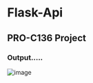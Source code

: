 # Flask-Api
## PRO-C136 Project
### Output.....
![image](https://user-images.githubusercontent.com/75117366/224299410-303f231a-066c-4cbd-8eb5-5833cf15a956.png)
